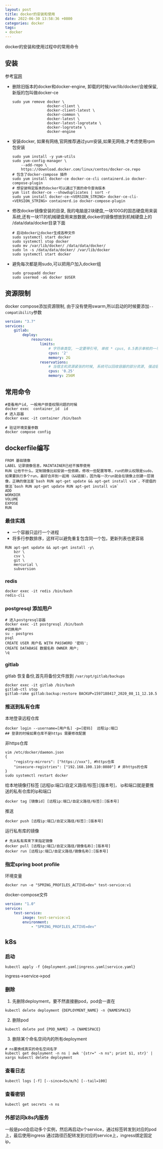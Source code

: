 ```yaml
---
layout: post
title: docker的安装和使用
date: 2022-06-30 13:58:36 +0800
categories: docker
tags:
- docker
---
```


docker的安装和使用过程中的常用命令

## 安装

参考[官网](https://docs.docker.com/engine/install/centos/)

* 删除旧版本的docker和docker-engine, 卸载的时候/var/lib/docker/会被保留,新版的包叫做docker-ce

    ```shell
    sudo yum remove docker \
                    docker-client \
                    docker-client-latest \
                    docker-common \
                    docker-latest \
                    docker-latest-logrotate \
                    docker-logrotate \
                    docker-engine
    ```

* 安装docker, 如果有网络,官网推荐通过yum安装,如果无网络,才考虑使用rpm包安装

    ```shell
    sudo yum install -y yum-utils
    sudo yum-config-manager \
        --add-repo \
        https://download.docker.com/linux/centos/docker-ce.repo
    # 包含了docker-compose 插件
    sudo yum install docker-ce docker-ce-cli containerd.io docker-compose-plugin
    # 想安装特定版本的docker可以通过下面的命令查询版本
    yum list docker-ce --showduplicates | sort -r
    sudo yum install docker-ce-<VERSION_STRING> docker-ce-cli-<VERSION_STRING> containerd.io docker-compose-plugin
    ```

* 修改docker镜像安装的目录, 我的电脑是2块硬盘,一块100G的固态硬盘用来装系统,还有一块1T的机械硬盘用来放数据,docker的镜像想放到机械硬盘上的 /data/data/docker目录下面

    ```shell
    # 启动docker让docker生成各种文件
    sudo systemctl start docker
    sudo systemctl stop docker
    sudo mv /var/lib/docker/ /data/data/docker/
    sudo ln -s /data/data/docker/ /var/lib/docker
    sudo systemctl start docker
    ```

* 避免每次都是用sudo,可以把用户加入docker组

    ```shell
    sudo groupadd docker
    sudo usermod -aG docker $USER
    ```

## 资源限制

docker compose添加资源限制, 由于没有使用swarm,所以启动的时候要添加`--compatibility`参数

```yml
version: "3.7"
services:
    gitlab:
        deploy:
            resources:
                limits:
                    # 字符串类型, 一定要带引号, 单核 * cpus, 0.5表示单核的一半
                    cpus: '2'
                    memory: 2G
                reservations:
                    # 当宿主机资源紧张的时候, 系统可以回收容器的部分资源, 强迫容器的资源占用回到reservations设置的值上,如果没设置,默认等于limits
                    cpus: '0.25'
                    memory: 256M
```

## 常用命令

```shell
#查看用户id, 一般用户排查权限问题的时候
docker exec  container_id  id
# 进入容器
docker exec -it container /bin/bash

# 验证环境变量参数
docker compose config
```

## dockerfile编写

```shell
FROM 基础镜像
LABEL 记录镜像信息，MAINTAINER已经不推荐使用
RUN 让他干什么，定制镜像比如安装一些依赖，修改一些配置等等，run的默认权限是sudo，如果要执行多个run，最好合并到一起用（&&链接），因为每一次run就会在镜像上创建一层镜像，正确的做法是`bash RUN apt-get update && apt-get install vim`，不提倡的做法`bash RUN apt-get update RUN apt-get install vim`
ADD
WORKDIR
VOLUME
EXPOSE
RUN
```

### 最佳实践

* 一个容器只运行一个进程
* 将多行参数排序，这样可以避免重复包含同一个包，更新列表也更容易

```shell
RUN apt-get update && apt-get install -y\
    bzr \
    csv \
    git \
    mercurial \
    subversion
```

### redis

```shell
docker exec -it redis /bin/bash
redis-cli
```

### postgresql 添加用户

```shell
# 进入postgresql容器
docker exec -it postgresql /bin/bash
#切换用户
su - postgres
psql
CREATE USER 用户名 WITH PASSWORD '密码';
CREATE DATABASE 数据名称 OWNER 用户;
\q
```

### gitlab

gitlab 恢复备份,首先将备份文件放到 `/var/opt/gitlab/backups`

```shell
docker exec -it gitlab /bin/bash
gitlab-ctl stop
gitlab-rake gitlab:backup:restore BACKUP=1597188417_2020_08_11_12.10.5
```

### 推送到私有仓库

本地登录远程仓库

```shell
docker login --username=[用户名] -p=[密码]  远程ip:端口
## 登录的时候如果仓库不是https 需要修改配置
```

非https仓库

```shell
vim /etc/docker/daemon.json 
{
    "registry-mirrors": ["https://xxx"], #https仓库
    "insecure-registries": ["192.168.100.110:8080"] # 非https的仓库
}
sudo systemctl restart docker
```

给本地镜像打标签  [远程ip:端口/自定义路径/标签]:[版本号]， ip和端口就是要推送的私有仓库的ip和端口

```shell
docker tag [镜像id] [远程ip:端口/自定义路径/标签]:[版本号]
```

推送
```shell
docker push [远程ip:端口/自定义路径/标签]:[版本号]
```

运行私有库的镜像
```shell
# 先从私有库来下来指定镜像
docker pull [远程ip:端口/自定义路径/镜像名称]:[版本号]
docker run [远程ip:端口/自定义路径/镜像名称]:[版本号]
```

### 指定spring boot profile

环境变量

```shell
docker run -e "SPRING_PROFILES_ACTIVE=dev" test-service:v1
```

docker-compose文件

```yaml
version: "1.0"
service: 
    test-service:
        image: test-service:v1
        environment:
            - "SPRING_PROFILES_ACTIVE=dev"

```

## k8s

### 启动

```shell
kubectl apply -f {deployment.yaml|ingress.yaml|service.yaml}
```

ingress->service->pod

### 删除

1. 先删除deployment，要不然直接删pod，pod会一直在

```shell
kubectl delete deployment {DEPLOYMENT_NAME} -n {NAMESPACE}
```

2. 删除pod

```shell
kubectl delete pod {POD_NAME} -n {NAMESPACE}
```

3. 删除某个命名空间内的所有deployment

```shell
# ns要换成真实的命名空间名字
kubectl get deployment -n ns | awk '{str=" -n ns"; print $1, str}' | xargs kubectl delete deployment
```

### 查看日志

```shell
kubectl logs [-f] [--since=5s/m/h] [--tail=100]
```

### 查看密钥

```shell
kubectl get secrets -n ns
```

### 外部访问k8s内服务

一般是pod会启动多个实例，然后再启动x个service，通过标签转发到对应的pod上，最后使用ingress 通过路径匹配转发到对应的service上，ingress绑定固定ip，
